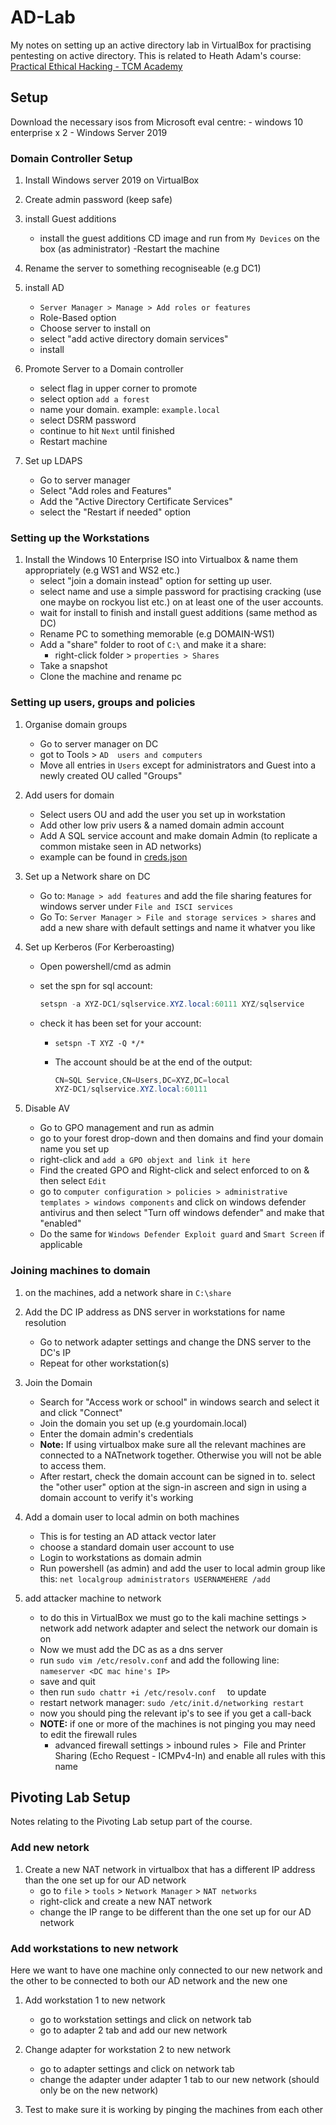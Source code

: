 # AD-Lab

My notes on setting up an active directory lab in VirtualBox for practising pentesting on active directory. This is related to Heath Adam's course: [Practical Ethical Hacking - TCM Academy](https://academy.tcm-sec.com/p/practical-ethical-hacking-the-complete-course)

## Setup

Download the necessary isos from Microsoft eval centre:
    - windows 10 enterprise x 2
    - Windows Server 2019

### Domain Controller Setup

1. Install Windows server 2019 on VirtualBox

2. Create admin password (keep safe)

3. install Guest additions
    - install the guest additions CD image and run from `My Devices` on the box (as administrator)
    -Restart the machine

4. Rename the server to something recogniseable (e.g DC1)

5. install AD
    - `Server Manager > Manage > Add roles or features`
    - Role-Based option
    - Choose server to install on
    - select "add active directory domain services"
    - install

6. Promote Server to a Domain controller
    - select flag in upper corner to promote
    - select option `add a forest`
    - name your domain. example: `example.local`
    - select DSRM password
    - continue to hit `Next` until finished
    - Restart machine

7. Set up LDAPS 
    - Go to server manager
    - Select "Add roles and Features"
    - Add the "Active Directory Certificate Services"
    - select the "Restart if needed" option 
    
### Setting up the Workstations

1. Install the Windows 10 Enterprise ISO into Virtualbox & name them appropriately (e.g WS1 and WS2 etc.)
    - select "join a domain instead" option for setting up user.
    - select name and use a simple password for practising cracking (use one maybe on rockyou list etc.) on at least one of the user accounts.
    - wait for install to finish and install guest additions (same method as DC)
    - Rename PC to something memorable (e.g DOMAIN-WS1)
    - Add a "share" folder to root of `C:\` and make it a share:
        - right-click folder > `properties > Shares`
    - Take a snapshot
    - Clone the machine and rename pc 

### Setting up users, groups and policies

1. Organise domain groups
    - Go to server manager on DC
    - got to Tools > `AD  users and computers`
    - Move all entries in `Users` except for administrators and Guest into a newly created OU called "Groups"

2. Add users for domain
    - Select users OU and add the user you set up in workstation
    - Add other low priv users & a named domain admin account
    - Add A SQL service account and make domain Admin (to replicate a common mistake seen in AD networks)
    - example can be found in [creds.json](creds.json)

3. Set up a Network share on DC
    - Go to: `Manage > add features` and add the file sharing features for windows server under `File and ISCI services`
    - Go To: `Server Manager > File and storage services > shares` and add a new share with default settings and name it whatver you like

4. Set up Kerberos (For Kerberoasting)
    - Open powershell/cmd as admin
    - set the spn for sql account:

        ```powershell
        setspn -a XYZ-DC1/sqlservice.XYZ.local:60111 XYZ/sqlservice   
        ```

    - check it has been set for your account:
        - ```setspn -T XYZ -Q */*```
        - The account should be at the end of the output:

            ```powershell
            CN=SQL Service,CN=Users,DC=XYZ,DC=local
            XYZ-DC1/sqlservice.XYZ.local:60111
            ```

5. Disable AV
    - Go to GPO management and run as admin
    - go to your forest drop-down and then domains and find your domain name you set up
    - right-click and `add a GPO objext and link it here`
    - Find the created GPO and Right-click and select enforced to on & then select `Edit`
    - go to `computer configuration > policies > administrative templates > windows components` and click on  windows defender antivirus and then select "Turn off windows defender" and make that "enabled"
    - Do the same for `Windows Defender Exploit guard` and `Smart Screen` if applicable

### Joining machines to domain

1. on the machines, add a network share in `C:\share`

2. Add the DC IP address as DNS server in workstations for name resolution
    - Go to network adapter settings and change the DNS server to the DC's IP
    - Repeat for other workstation(s)

3. Join the Domain
    - Search for "Access work or school" in windows search and select it and click "Connect"
    - Join the domain you set up (e.g yourdomain.local)
    - Enter the domain admin's credentials
    - **Note:** If using virtualbox make sure all the relevant machines are connected to a NATnetwork together. Otherwise you will not be able to access them.
    - After restart, check the domain account can be signed in to. select the "other user" option at the sign-in ascreen and sign in using a domain account to verify it's working

4. Add a domain user to local admin on both machines
    - This is for testing an AD attack vector later
    - choose a standard domain user account to use
    - Login to workstations as domain admin
    - Run powershell (as admin) and add the user to local admin group like this: `net localgroup administrators USERNAMEHERE /add`

5. add attacker machine to network 
	- to do this in VirtualBox we must go to the kali machine settings > network add network adapter and select the network our domain is on 
	- Now we must add the DC as as a dns server 
	- run `sudo vim /etc/resolv.conf` and add the following line: `nameserver <DC mac hine's IP>`
	- save and quit
	- then run  `sudo chattr +i /etc/resolv.conf  ` to update 
	- restart network manager: `sudo /etc/init.d/networking restart`
	- now you should ping the relevant ip's to see if you get a call-back
	- **NOTE:** if one or more of the machines is not pinging you may need to edit the firewall rules
		- advanced firewall settings > inbound rules >   File and Printer Sharing (Echo Request - ICMPv4-In) and enable all rules with this name 

## Pivoting Lab Setup

Notes relating to the Pivoting Lab setup part of the course.

### Add new netork

1. Create a new NAT network in virtualbox that has a different IP address than the one set up for our AD network
    - go to `file` > `tools` > `Network Manager` > `NAT networks`
    - right-click and create a new NAT network
    - change the IP range to be different than the one set up for our AD network

### Add workstations to new network 

Here we want to have one machine only connected to our new network and the other to be connected to both our AD network and the new one

1. Add workstation 1 to new network 
    - go to workstation settings and click on network tab
    - go to adapter 2 tab and add our new network

2. Change adapter for workstation 2 to new network
    - go to adapter settings and click on network tab
    - change the adapter under adapter 1 tab to our new network (should only be on the new network)

3. Test to make sure it is working by pinging the machines from each other